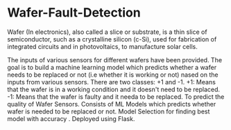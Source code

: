 # Wafer-Fault-Detection
Wafer (In electronics), also called a slice or substrate, is a thin slice of semiconductor,
such as a crystalline silicon (c-Si), used for fabrication of integrated circuits and in photovoltaics,
to manufacture solar cells.

The inputs of various sensors for different wafers have been provided.
The goal is to build a machine learning model which predicts whether a wafer needs to be replaced or not
(i.e whether it is working or not) nased on the inputs from various sensors.
There are two classes: +1 and -1.
+1: Means that the wafer is in a working condition and it doesn't need to be replaced.
-1: Means that the wafer is faulty and it needa to be replaced.
To predict the quality of Wafer Sensors. 
Consists of ML Models which predicts whether wafer is needed to be replaced or not. 
Model Selection for finding best model with accuracy . Deployed using Flask.
